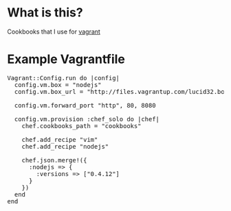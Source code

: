 # What is this?

Cookbooks that I use for [vagrant](http://vagrantup.com)

# Example Vagrantfile

<pre>
Vagrant::Config.run do |config|
  config.vm.box = "nodejs"
  config.vm.box_url = "http://files.vagrantup.com/lucid32.box"

  config.vm.forward_port "http", 80, 8080

  config.vm.provision :chef_solo do |chef|
    chef.cookbooks_path = "cookbooks"
    
    chef.add_recipe "vim"
    chef.add_recipe "nodejs"
    
    chef.json.merge!({
      :nodejs => {
        :versions => ["0.4.12"]
      }
    })
  end
end
</pre>